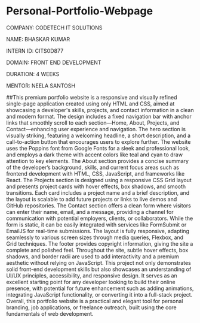 # Personal-Portfolio-Webpage

COMPANY: CODETECH IT SOLUTIONS

NAME: BHASKAR KUMAR

INTERN ID: CITS0D877

DOMAIN: FRONT END DEVELOPMENT

DURATION: 4 WEEKS

MENTOR: NEELA SANTOSH

##This premium portfolio website is a responsive and visually refined single-page application created using only HTML and CSS, aimed at showcasing a developer's skills, projects, and contact information in a clean and modern format. The design includes a fixed navigation bar with anchor links that smoothly scroll to each section—Home, About, Projects, and Contact—enhancing user experience and navigation. The hero section is visually striking, featuring a welcoming headline, a short description, and a call-to-action button that encourages users to explore further. The website uses the Poppins font from Google Fonts for a sleek and professional look, and employs a dark theme with accent colors like teal and cyan to draw attention to key elements. The About section provides a concise summary of the developer’s background, skills, and current focus areas such as frontend development with HTML, CSS, JavaScript, and frameworks like React. The Projects section is designed using a responsive CSS Grid layout and presents project cards with hover effects, box shadows, and smooth transitions. Each card includes a project name and a brief description, and the layout is scalable to add future projects or links to live demos and GitHub repositories. The Contact section offers a clean form where visitors can enter their name, email, and a message, providing a channel for communication with potential employers, clients, or collaborators. While the form is static, it can be easily integrated with services like FormSubmit or EmailJS for real-time submissions. The layout is fully responsive, adapting seamlessly to various screen sizes through media queries, Flexbox, and Grid techniques. The footer provides copyright information, giving the site a complete and polished feel. Throughout the site, subtle hover effects, box shadows, and border radii are used to add interactivity and a premium aesthetic without relying on JavaScript. This project not only demonstrates solid front-end development skills but also showcases an understanding of UI/UX principles, accessibility, and responsive design. It serves as an excellent starting point for any developer looking to build their online presence, with potential for future enhancement such as adding animations, integrating JavaScript functionality, or converting it into a full-stack project. Overall, this portfolio website is a practical and elegant tool for personal branding, job applications, or freelance outreach, built using the core fundamentals of web development.
